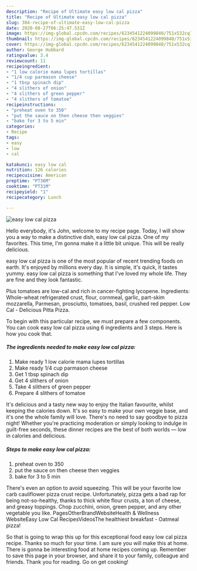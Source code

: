 ```yaml
---
description: "Recipe of Ultimate easy low cal pizza"
title: "Recipe of Ultimate easy low cal pizza"
slug: 304-recipe-of-ultimate-easy-low-cal-pizza
date: 2020-08-27T06:25:47.531Z
image: https://img-global.cpcdn.com/recipes/6234541224099840/751x532cq70/easy-low-cal-pizza-recipe-main-photo.jpg
thumbnail: https://img-global.cpcdn.com/recipes/6234541224099840/751x532cq70/easy-low-cal-pizza-recipe-main-photo.jpg
cover: https://img-global.cpcdn.com/recipes/6234541224099840/751x532cq70/easy-low-cal-pizza-recipe-main-photo.jpg
author: George Hubbard
ratingvalue: 3.4
reviewcount: 11
recipeingredient:
- "1 low calorie mama lupes tortillas"
- "1/4 cup parmason cheese"
- "1 tbsp spinach dip"
- "4 slithers of onion"
- "4 slithers of green pepper"
- "4 slithers of tomatoe"
recipeinstructions:
- "preheat oven to 350"
- "put the sauce on then cheese then veggies"
- "bake for 3 to 5 min"
categories:
- Recipe
tags:
- easy
- low
- cal

katakunci: easy low cal 
nutrition: 126 calories
recipecuisine: American
preptime: "PT36M"
cooktime: "PT31M"
recipeyield: "1"
recipecategory: Lunch

---
```



![easy low cal pizza](https://img-global.cpcdn.com/recipes/6234541224099840/751x532cq70/easy-low-cal-pizza-recipe-main-photo.jpg)

Hello everybody, it's John, welcome to my recipe page. Today, I will show you a way to make a distinctive dish, easy low cal pizza. One of my favorites. This time, I'm gonna make it a little bit unique. This will be really delicious.

easy low cal pizza is one of the most popular of recent trending foods on earth. It's enjoyed by millions every day. It is simple, it's quick, it tastes yummy. easy low cal pizza is something that I've loved my whole life. They are fine and they look fantastic.

Plus tomatoes are low-cal and rich in cancer-fighting lycopene. Ingredients: Whole-wheat refrigerated crust, flour, cornmeal, garlic, part-skim mozzarella, Parmesan, prosciutto, tomatoes, basil, crushed red pepper. Low Cal - Delicious Pitta Pizza.


To begin with this particular recipe, we must prepare a few components. You can cook easy low cal pizza using 6 ingredients and 3 steps. Here is how you cook that.

<!--inarticleads1-->

##### The ingredients needed to make easy low cal pizza:

1. Make ready 1 low calorie mama lupes tortillas
1. Make ready 1/4 cup parmason cheese
1. Get 1 tbsp spinach dip
1. Get 4 slithers of onion
1. Take 4 slithers of green pepper
1. Prepare 4 slithers of tomatoe


It&#39;s delicious and a tasty new way to enjoy the Italian favourite, whilst keeping the calories down. It&#39;s so easy to make your own veggie base, and it&#39;s one the whole family will love. There&#39;s no need to say goodbye to pizza night! Whether you&#39;re practicing moderation or simply looking to indulge in guilt-free seconds, these dinner recipes are the best of both worlds — low in calories and delicious. 

<!--inarticleads2-->

##### Steps to make easy low cal pizza:

1. preheat oven to 350
1. put the sauce on then cheese then veggies
1. bake for 3 to 5 min


There&#39;s even an option to avoid squeezing. This will be your favorite low carb cauliflower pizza crust recipe. Unfortunately, pizza gets a bad rap for being not-so-healthy, thanks to thick white flour crusts, a ton of cheese, and greasy toppings. Chop zucchini, onion, green pepper, and any other vegetable you like. PagesOtherBrandWebsiteHealth &amp; Wellness WebsiteEasy Low Cal RecipesVideosThe healthiest breakfast - Oatmeal pizza! 

So that is going to wrap this up for this exceptional food easy low cal pizza recipe. Thanks so much for your time. I am sure you will make this at home. There is gonna be interesting food at home recipes coming up. Remember to save this page in your browser, and share it to your family, colleague and friends. Thank you for reading. Go on get cooking!
